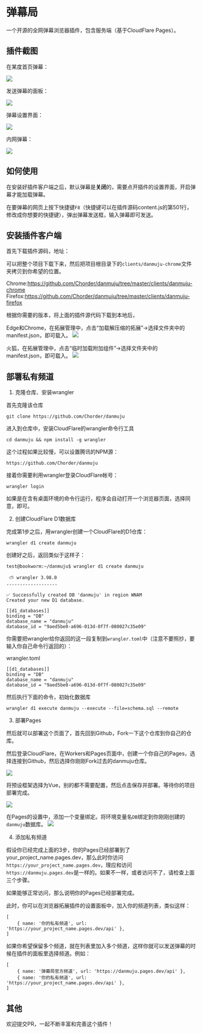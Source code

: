 # 弹幕局

一个开源的全网弹幕浏览器插件，包含服务端（基于CloudFlare Pages）。

## 插件截图

在某度首页弹幕：

![](./screenshots/1.png)

发送弹幕的面板：

![](./screenshots/2.png)

弹幕设置界面：

![](./screenshots/3.png)

内网弹幕：

![](./screenshots/4.png)


## 如何使用

在安装好插件客户端之后，默认弹幕是**关闭**的，需要点开插件的设置界面，开启弹幕才能加载弹幕。

在要弹幕的网页上按下快捷键`F8`（快捷键可以在插件源码content.js的第501行，修改成你想要的快捷键），弹出弹幕发送框，输入弹幕即可发送。


## 安装插件客户端

首先下载插件源码，地址：

可以把整个项目下载下来，然后把项目根目录下的`clients/danmuju-chrome`文件夹拷贝到你希望的位置。

Chrome:https://github.com/Chorder/danmuju/tree/master/clients/danmuju-chrome
Firefox:https://github.com/Chorder/danmuju/tree/master/clients/danmuju-firefox

根据你需要的版本，将上面的插件源代码下载到本地后，

Edge和Chrome，在拓展管理中，点击“加载解压缩的拓展”->选择文件夹中的manifest.json，即可载入。
![](./screenshots/edge.png)


火狐，在拓展管理中，点击“临时加载附加组件”->选择文件夹中的manifest.json，即可载入。
![](./screenshots/firefox.png)



## 部署私有频道

1. 克隆仓库、安装wrangler

首先克隆该仓库

`git clone https://github.com/Chorder/danmuju`

进入到仓库中，安装CloudFlare的wrangler命令行工具

`cd danmuju && npm install -g wrangler`

这个过程如果比较慢，可以设置腾讯的NPM源：

`https://github.com/Chorder/danmuju`

接着你需要利用wrangler登录CloudFlare帐号：

`wrangler login`

如果是在含有桌面环境的命令行运行，程序会自动打开一个浏览器页面，选择同意，即可。

2. 创建CloudFlare D1数据库

完成第1步之后，用wrangler创建一个CloudFlare的D1仓库：

`wrangler d1 create danmuju`

创建好之后，返回类似于这样子：

```
test@bookworm:~/danmuju$ wrangler d1 create danmuju

 ⛅️ wrangler 3.98.0
-------------------

✅ Successfully created DB 'danmuju' in region WNAM
Created your new D1 database.

[[d1_databases]]
binding = "DB"
database_name = "danmuju"
database_id = "9aed5be0-a696-013d-0f7f-080027c35e09"

```

你需要把wrangler给你返回的这一段复制到`wrangler.toml`中（注意不要照抄，要输入你自己命令行返回的）：

wrangler.toml
```
[[d1_databases]]
binding = "DB"
database_name = "danmuju"
database_id = "9aed5be0-a696-013d-0f7f-080027c35e09"

```

然后执行下面的命令，初始化数据库

`wrangler d1 execute danmuju --execute --file=schema.sql --remote`

3. 部署Pages

然后就可以部署这个页面了，首先回到Github，Fork一下这个仓库到你自己的仓库。

然后登录CloudFlare，在Workers和Pages页面中，创建一个你自己的Pages，选择连接到Github，然后选择你刚刚Fork过去的danmuju仓库。

![](./screenshots/5.png)

将预设框架选择为Vue，别的都不需要配置，然后点击保存并部署。等待你的项目部署完成。

![](./screenshots/6.png)


在Pages的设置中，添加一个变量绑定。将环境变量名`DB`绑定到你刚刚创建的`danmuju`数据库。
![](./screenshots/7.png)


4. 添加私有频道

假设你已经完成上面的3步，你的Pages已经部署到了 your_project_name.pages.dev，那么此时你访问`https://your_project_name.pages.dev`，理应和访问`https://danmuju.pages.dev`是一样的。如果不一样，或者访问不了，请检查上面三个步骤。

如果能够正常访问，那么说明你的Pages已经部署完成。

此时，你可以在浏览器拓展插件的设置面板中，加入你的频道列表，类似这样：

```
[ 
    { name: '你的私有频道', url: 'https://your_project_name.pages.dev/api' }, 
]

```

如果你希望保留多个频道，就在列表里加入多个频道，这样你就可以发送弹幕的时候在插件的面板里选择频道。例如：

```
[ 
    { name: '弹幕局官方频道', url: 'https://danmuju.pages.dev/api' },
    { name: '你的私有频道', url: 'https://your_project_name.pages.dev/api' }, 
]

```

## 其他

欢迎提交PR，一起不断丰富和完善这个插件！